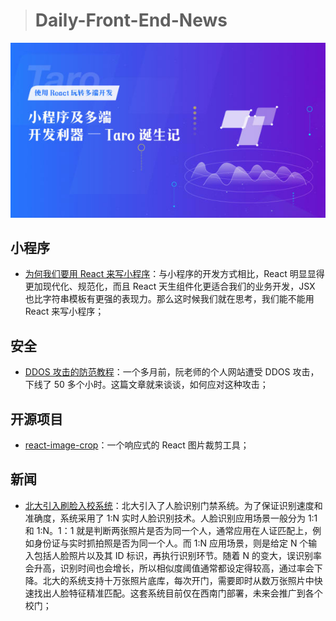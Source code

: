 
> # Daily-Front-End-News

[![cover][img]][link]

[img]: https://github.com/fengshangwuqi/Daily-Front-End-News/blob/master/history/2018/06/28/taro.jpg "为何我们要用 React 来写小程序 - Taro 诞生记"
[link]: https://aotu.io/notes/2018/06/25/the-birth-of-taro/

## 小程序

- [为何我们要用 React 来写小程序](https://aotu.io/notes/2018/06/25/the-birth-of-taro/)：与小程序的开发方式相比，React 明显显得更加现代化、规范化，而且 React 天生组件化更适合我们的业务开发，JSX 也比字符串模板有更强的表现力。那么这时候我们就在思考，我们能不能用 React 来写小程序；

## 安全

- [DDOS 攻击的防范教程](http://www.ruanyifeng.com/blog/2018/06/ddos.html)：一个多月前，阮老师的个人网站遭受 DDOS 攻击，下线了 50 多个小时。这篇文章就来谈谈，如何应对这种攻击；

## 开源项目

- [react-image-crop](https://github.com/DominicTobias/react-image-crop)：一个响应式的 React 图片裁剪工具；

## 新闻

- [北大引入刷脸入校系统](https://www.solidot.org/story?sid=57013)：北大引入了人脸识别门禁系统。为了保证识别速度和准确度，系统采用了 1:N 实时人脸识别技术。人脸识别应用场景一般分为 1:1 和 1:N。1：1 就是判断两张照片是否为同一个人，通常应用在人证匹配上，例如身份证与实时抓拍照是否为同一个人。而 1:N 应用场景，则是给定 N 个输入包括人脸照片以及其 ID 标识，再执行识别环节。随着 N 的变大，误识别率会升高，识别时间也会增长，所以相似度阈值通常都设定得较高，通过率会下降。北大的系统支持十万张照片底库，每次开门，需要即时从数万张照片中快速找出人脸特征精准匹配。这套系统目前仅在西南门部署，未来会推广到各个校门；